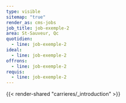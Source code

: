 ```yaml
---
type: visible
sitemap: "true"
render_as: cms-jobs
job_title: job-exemple-2
area: St-Sauveur, Qc
quotidien:
  - line: job-exemple-2
ideal:
  - line: job-exemple-2
offrons:
  - line: job-exemple-2
requis:
  - line: job-exemple-2
---
```

{{< render-shared "carrieres/_introduction" >}}